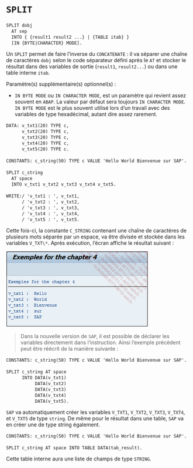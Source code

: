 # **`SPLIT`**

```JS
SPLIT dobj
  AT sep
  INTO { {result1 result2 ...} | {TABLE itab} }
  [IN {BYTE|CHARACTER} MODE].
```

Un `SPLIT` permet de faire l’inverse du `CONCATENATE` : il va séparer une chaîne de caractères `dobj` selon le code séparateur défini après le `AT` et stocker le résultat dans des variables de sortie (`result1`, `result2...`) ou dans une table interne `itab`.

Paramètre(s) supplémentaire(s) optionnel(s) :

- `IN BYTE MODE` ou `IN CHARACTER MODE`, est un paramètre qui revient assez souvent en `ABAP`. La valeur par défaut sera toujours `IN CHARACTER MODE`. `IN BYTE MODE` est le plus souvent utilisé lors d’un travail avec des variables de type hexadécimal, autant dire assez rarement.

```JS
DATA: v_txt1(20) TYPE c,
      v_txt2(20) TYPE c,
      v_txt3(20) TYPE c,
      v_txt4(20) TYPE c,
      v_txt5(20) TYPE c.

CONSTANTS: c_string(50) TYPE c VALUE 'Hello World Bienvenue sur SAP'.

SPLIT c_string
  AT space
  INTO v_txt1 v_txt2 v_txt3 v_txt4 v_txt5.

WRITE:/ 'v_txt1 : ', v_txt1,
      / 'v_txt2 : ', v_txt2,
      / 'v_txt3 : ', v_txt3,
      / 'v_txt4 : ', v_txt4,
      / 'v_txt5 : ', v_txt5.
```

Cette fois-ci, la constante `C_STRING` contenant une chaîne de caractères de plusieurs mots séparée par un espace, va être divisée et stockée dans les variables `V_TXT\*`. Après exécution, l’écran affiche le résultat suivant :

![](../00_Ressources/01_06.png)

> Dans la nouvelle version de `SAP`, il est possible de déclarer les variables directement dans l’instruction. Ainsi l’exemple précédent peut être réécrit de la manière suivante :

```JS
CONSTANTS: c_string(50) TYPE c VALUE 'Hello World Bienvenue sur SAP'.

SPLIT c_string AT space
      INTO DATA(v_txt1)
           DATA(v_txt2)
           DATA(v_txt3)
           DATA(v_txt4)
           DATA(v_txt5).
```

`SAP` va automatiquement créer les variables `V_TXT1`, `V_TXT2`, `V_TXT3`, `V_TXT4`, et `V_TXT5` de type `string`. De même pour le résultat dans une table, `SAP` va en créer une de type string également.

```JS
CONSTANTS: c_string(50) TYPE c VALUE 'Hello World Bienvenue sur SAP'.

SPLIT c_string AT space INTO TABLE DATA(tab_result).
```

Cette table interne aura une liste de champs de type `STRING`.

